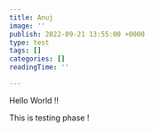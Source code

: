 ```yaml
---
title: Anuj
image: ''
publish: 2022-09-21 13:55:00 +0000
type: test
tags: []
categories: []
readingTime: ''

---
```

Hello World !!

This is testing phase !